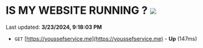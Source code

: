 # IS MY WEBSITE RUNNING ? [![](https://img.shields.io/static/v1?label=Sponsor&message=%E2%9D%A4&logo=GitHub&color=%23fe8e86)](https://github.com/sponsors/<username>)

Last updated: **3/23/2024, 9:18:03 PM**

- `GET` [https://youssefservice.me](https://youssefservice.me) - **Up** (147ms)
